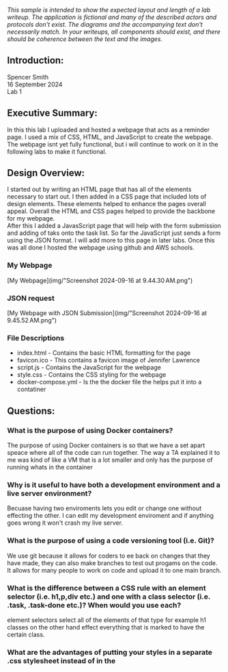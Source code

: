 *This sample is intended to show the expected layout and length of a lab writeup. The application is fictional and many of the described actors and protocols don't exist. The diagrams and the accompanying text don't necessarily match. In your writeups, all components should exist, and there should be coherence between the text and the images.*

## Introduction:
Spencer Smith  
16 September 2024  
Lab 1  

## Executive Summary:

In this this lab I uploaded and hosted a webpage that acts as a reminder page.  I used a mix of CSS, HTML, and JavaScript to create the webpage.  The webpage isnt yet fully functional, but i will continue to work on it in the following labs to make it functional. 

## Design Overview:

I started out by writing an HTML page that has all of the elements necessary to start out.  I then added in a CSS page that included lots of design elements.  These elements helped to enhance the pages overall appeal.  Overall the HTML and CSS pages helped to provide the backbone for my webpage.  
After this I added a JavasScript page that will help with the form submission and adding of taks onto the task list.  So far the JavaScript just sends a form using the JSON format.  I will add more to this page in later labs.  Once this was all done I hosted the webpage using github and AWS schools.  

### My Webpage
[My Webpage](img/"Screenshot 2024-09-16 at 9.44.30 AM.png")

### JSON request
[My Webpage with JSON Submission](img/"Screenshot 2024-09-16 at 9.45.52 AM.png")

### File Descriptions

* index.html - Contains the basic HTML formatting for the page
* favicon.ico - This contains a favicon image of Jennifer Lawrence
* script.js - Contains the JavaScript for the webpage
* style.css - Contains the CSS styling for the webpage
* docker-compose.yml - Is the the docker file the helps put it into a contatiner


## Questions:

### What is the purpose of using Docker containers?
The purpose of using Docker containers is so that we have a set apart speace where all of the code can run together.  The way a TA explained it to me was kind of like a VM that is a lot smaller and only has the purpose of running whats in the container
### Why is it useful to have both a development environment and a live server environment?
Becuase having two enviroments lets you edit or change one without effecting the other.  I can edit my development enviroment and if anything goes wrong it won't crash my live server.  
### What is the purpose of using a code versioning tool (i.e. Git)?
We use git because it allows for coders to ee back on changes that they have made, they can also make branches to test out progams on the code.  It allows for many people to work on code and upload it to one main branch.  
### What is the difference between a CSS rule with an element selector (i.e. h1,p,div etc.) and one with a class selector (i.e. .task, .task-done etc.)? When would you use each?
element selectors select all of the elements of that type for example h1 classes on the other hand effect everything that is marked to have the certain class. 
### What are the advantages of putting your styles in a separate .css stylesheet instead of in the <style> element of <head>?
This allows you to write CSS that can effect and change multiple pages.  You can have a uniform CSS page for your entire website instead of writeing the same code multiple times.  
### How do web browsers choose which CSS to use for an HTML element when the CSS rules contradict each other? What is the order of precedence for CSS rules?
It is whatever was last said basically.  if you link two css sheets it will be the one thats put last that will take presidence.  
### Why should you disable directory access for your server?
This helps to keep information secure.  people can't access information in the directory that could be sensitive.  


## Lessons Learned:
### Docker Problem
One of the problems that I had while doing this lab was setting up docker.  Docker is a complicated program that requires experience to work properly.  When I started this project I couldn't get Docker set up.  I spent a couple of hours on it, I eventually ended up going to one of the TAs to help me with my problem.  It ended up being that I hadn't set up the docker file correctly.  

### Margins and Formatting
Another problem that I had was getting the formatting and margins correct in the webpage.  I was trying to get the webpage to look good on a mobile screen.  I couldn't get the webpage to format correctly.  It was happening becuase I was trying to format using specific measurements instead of relative measurments that could change around depending on the size of the screen.  The solution was changing all of my measurments to be dynamic for individual screens.  

### Favicon
Favicons are small images that are on the corner of the webpage tab.  I couldn't get my favicon to load.  This was due to the fact that I hadn't done a hard refresh.  I finally figured how to due so and once I did it the favicon loaded.  
## Conclusions :

- Put Favicons on webpages
- Use CSS in all three ways of linking to HTML
- Create and use Javascript
- Create and input data into an HTML file

## References

https://www.w3schools.com/html/default.asp
https://csszengarden.com/